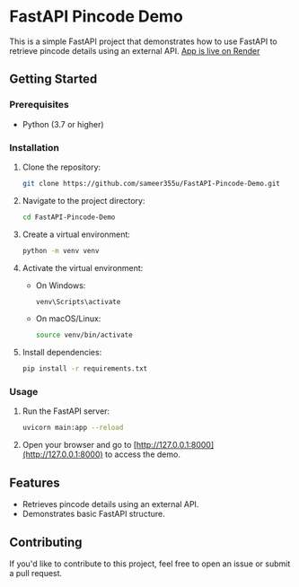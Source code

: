 # FastAPI Pincode Demo

This is a simple FastAPI project that demonstrates how to use FastAPI to retrieve pincode details using an external API.
[App is live on Render](https://fast-api-pincode.onrender.com/)

## Getting Started

### Prerequisites

- Python (3.7 or higher)

### Installation

1. Clone the repository:

    ```bash
    git clone https://github.com/sameer355u/FastAPI-Pincode-Demo.git
    ```

2. Navigate to the project directory:

    ```bash
    cd FastAPI-Pincode-Demo
    ```

3. Create a virtual environment:

    ```bash
    python -m venv venv
    ```

4. Activate the virtual environment:

    - On Windows:

        ```bash
        venv\Scripts\activate
        ```

    - On macOS/Linux:

        ```bash
        source venv/bin/activate
        ```

5. Install dependencies:

    ```bash
    pip install -r requirements.txt
    ```

### Usage

1. Run the FastAPI server:

    ```bash
    uvicorn main:app --reload
    ```

2. Open your browser and go to [http://127.0.0.1:8000](http://127.0.0.1:8000) to access the demo.

## Features

- Retrieves pincode details using an external API.
- Demonstrates basic FastAPI structure.

## Contributing

If you'd like to contribute to this project, feel free to open an issue or submit a pull request.
